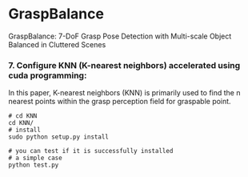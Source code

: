 # GraspBalance
GraspBalance: 7-DoF Grasp Pose Detection with Multi-scale Object Balanced in Cluttered Scenes



### 7. Configure KNN (K-nearest neighbors) accelerated using cuda programming:

In this paper, K-nearest neighbors (KNN) is primarily used to find the n nearest points within the grasp perception field for graspable point.

~~~shell
# cd KNN
cd KNN/
# install
sudo python setup.py install

# you can test if it is successfully installed
# a simple case
python test.py
~~~

